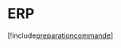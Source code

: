 # ERP

[!include[preparationcommande](erp.preparationcommande.autogen.md)]





























































